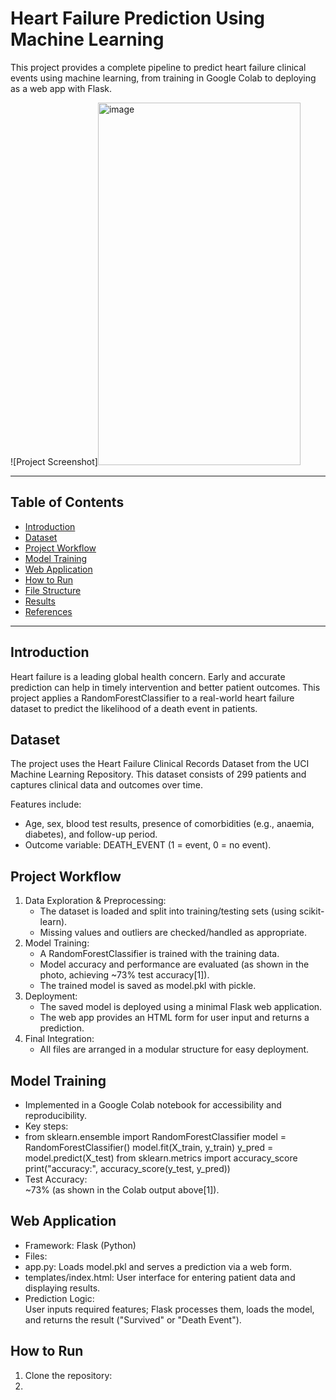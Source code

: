 # Heart Failure Prediction Using Machine Learning

This project provides a complete pipeline to predict heart failure clinical events using machine learning, from training in Google Colab to deploying as a web app with Flask.

![Project Screenshot]<img width="324" height="580" alt="image" src="https://github.com/user-attachments/assets/b977e022-1644-4272-9082-02a29634d9b3" />


---

## Table of Contents

- [Introduction](#introduction)
- [Dataset](#dataset)
- [Project Workflow](#project-workflow)
- [Model Training](#model-training)
- [Web Application](#web-application)
- [How to Run](#how-to-run)
- [File Structure](#file-structure)
- [Results](#results)
- [References](#references)

---

## Introduction

Heart failure is a leading global health concern. Early and accurate prediction can help in timely intervention and better patient outcomes. This project applies a RandomForestClassifier to a real-world heart failure dataset to predict the likelihood of a death event in patients.

## Dataset

The project uses the Heart Failure Clinical Records Dataset from the UCI Machine Learning Repository. This dataset consists of 299 patients and captures clinical data and outcomes over time.

Features include:
- Age, sex, blood test results, presence of comorbidities (e.g., anaemia, diabetes), and follow-up period.
- Outcome variable: DEATH_EVENT (1 = event, 0 = no event).

## Project Workflow

1. Data Exploration & Preprocessing:  
   - The dataset is loaded and split into training/testing sets (using scikit-learn).
   - Missing values and outliers are checked/handled as appropriate.
2. Model Training:  
   - A RandomForestClassifier is trained with the training data.
   - Model accuracy and performance are evaluated (as shown in the photo, achieving ~73% test accuracy[1]).
   - The trained model is saved as model.pkl with pickle.
3. Deployment:  
   - The saved model is deployed using a minimal Flask web application.
   - The web app provides an HTML form for user input and returns a prediction.
4. Final Integration:  
   - All files are arranged in a modular structure for easy deployment.

## Model Training

- Implemented in a Google Colab notebook for accessibility and reproducibility.
- Key steps:
- from sklearn.ensemble import RandomForestClassifier
model = RandomForestClassifier()
model.fit(X_train, y_train)
y_pred = model.predict(X_test)
from sklearn.metrics import accuracy_score
print("accuracy:", accuracy_score(y_test, y_pred))
- Test Accuracy:  
~73% (as shown in the Colab output above[1]).

## Web Application

- Framework: Flask (Python)
- Files:
- app.py: Loads model.pkl and serves a prediction via a web form.
- templates/index.html: User interface for entering patient data and displaying results.
- Prediction Logic:  
User inputs required features; Flask processes them, loads the model, and returns the result ("Survived" or "Death Event").

## How to Run

1. Clone the repository:
2. 
